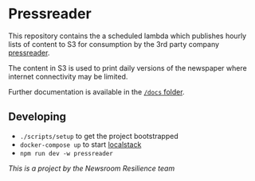 # Pressreader

This repository contains the a scheduled lambda which 
publishes hourly lists of content to S3 for consumption by the
3rd party company [pressreader](https://about.pressreader.com/cruises-ferries/).

The content in S3 is used to print daily versions of the newspaper where 
internet connectivity may be limited.

Further documentation is available in the [`/docs` folder](./docs/).

## Developing

- `./scripts/setup` to get the project bootstrapped
- `docker-compose up` to start [localstack](https://localstack.cloud/)
- `npm run dev -w pressreader`

_This is a project by the Newsroom Resilience team_